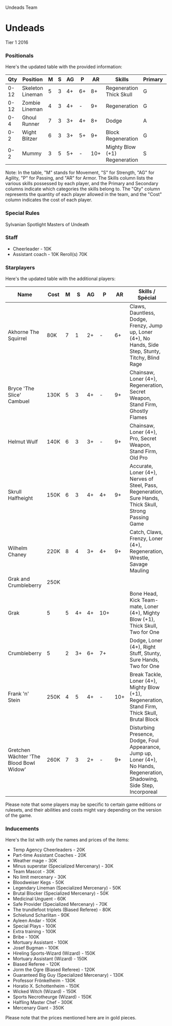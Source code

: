 ﻿
Undeads Team

# Undeads
Tier 1
2016
### Positionals
Here's the updated table with the provided information:

| Qty  | Position         | M | S | AG | P | AR | Skills                               | Primary | Secondary | Cost |
| ---- | ---------------- | - | - | -- | - | -- | ------------------------------------ | ------- | --------- | ---- |
| 0-12 | Skeleton Lineman | 5 | 3 | 4+ | 6+ | 8+ | Regeneration<br>Thick Skull          | G       | A         | 40K  |
| 0-12 | Zombie Lineman   | 4 | 3 | 4+ | -  | 9+ | Regeneration                         | G       | A         | 40K  |
| 0-4  | Ghoul Runner     | 7 | 3 | 3+ | 4+ | 8+ | Dodge                               | A       | G P       | 75K  |
| 0-2  | Wight Blitzer    | 6 | 3 | 3+ | 5+ | 9+ | Block<br>Regeneration                 | G       | S A P     | 90K  |
| 0-2  | Mummy            | 3 | 5 | 5+ | -  | 10+ | Mighty Blow (+1)<br>Regeneration     | S       | A G       | 125K |

Note: In the table, "M" stands for Movement, "S" for Strength, "AG" for Agility, "P" for Passing, and "AR" for Armor. The Skills column lists the various skills possessed by each player, and the Primary and Secondary columns indicate which categories the skills belong to. The "Qty" column represents the quantity of each player allowed in the team, and the "Cost" column indicates the cost of each player.
### Special Rules
Sylvanian Spotlight
Masters of Undeath
### Staff
* Cheerleader - 10K
* Assistant coach - 10K
Reroll(s)
70K
### Starplayers
Here's the updated table with the additional players:

| Name                            | Cost | M   | S   | AG  | P   | AR  | Skills / Spécial                                 |
| ------------------------------- | ---- | --- | --- | --- | --- | --- | ----------------------------------------------- |
| Akhorne The Squirrel            | 80K  | 7   | 1   | 2+  | -   | 6+  | Claws, Dauntless, Dodge, Frenzy, Jump up, Loner (4+), No Hands, Side Step, Stunty, Titchy, Blind Rage |
| Bryce 'The Slice' Cambuel       | 130K | 5   | 3   | 4+  | -   | 9+  | Chainsaw, Loner (4+), Regeneration, Secret Weapon, Stand Firm, Ghostly Flames |
| Helmut Wulf                     | 140K | 6   | 3   | 3+  | -   | 9+  | Chainsaw, Loner (4+), Pro, Secret Weapon, Stand Firm, Old Pro |
| Skrull Halfheight               | 150K | 6   | 3   | 4+  | 4+  | 9+  | Accurate, Loner (4+), Nerves of Steel, Pass, Regeneration, Sure Hands, Thick Skull, Strong Passing Game |
| Wilhelm Chaney                  | 220K | 8   | 4   | 3+  | 4+  | 9+  | Catch, Claws, Frenzy, Loner (4+), Regeneration, Wrestle, Savage Mauling |
| Grak and Crumbleberry           | 250K |      |     |     |     |     |                                                 |
| Grak                            | 5    | 5   | 4+  | 4+  | 10+ |     | Bone Head, Kick Team-mate, Loner (4+), Mighty Blow (+1), Thick Skull, Two for One |
| Crumbleberry                    | 5    | 2   | 3+  | 6+  | 7+  |     | Dodge, Loner (4+), Right Stuff, Stunty, Sure Hands, Two for One |
| Frank 'n' Stein                 | 250K | 4   | 5   | 4+  | -   | 10+ | Break Tackle, Loner (4+), Mighty Blow (+1), Regeneration, Stand Firm, Thick Skull, Brutal Block |
| Gretchen Wächter 'The Blood Bowl Widow' | 260K | 7 | 3   | 2+  | -   | 9+  | Disturbing Presence, Dodge, Foul Appearance, Jump up, Loner (4+), No Hands, Regeneration, Shadowing, Side Step, Incorporeal |

Please note that some players may be specific to certain game editions or rulesets, and their abilities and costs might vary depending on the version of the game.
### Inducements
Here's the list with only the names and prices of the items:

* Temp Agency Cheerleaders - 20K
* Part-time Assistant Coaches - 20K
* Weather mage - 30K
* Minus superstar (Specialized Mercenary) - 30K
* Team Mascot - 30K
* No limit mercenary - 30K
* Bloodweiser Kegs - 50K
* Legendary Lineman (Specialized Mercenary) - 50K
* Brutal Blocker (Specialized Mercenary) - 50K
* Medicinal Unguent - 60K
* Safe Provider (Specialized Mercenary) - 70K
* The trundlefoot triplets (Biased Referee) - 80K
* Schielund Scharlitan - 90K
* Ayleen Andar - 100K
* Special Plays - 100K
* Extra training - 100K
* Bribe - 100K
* Mortuary Assistant - 100K
* Josef Bugman - 100K
* Hireling Sports-Wizard (Wizard) - 150K
* Mortuary Assistant (Wizard) - 150K
* Biased Referee - 120K
* Jorm the Ogre (Biased Referee) - 120K
* Guaranteed Big Guy (Specialized Mercenary) - 130K
* Professor Frönkelheim - 130K
* Horatio X. Schottenheim - 150K
* Wicked Witch (Wizard) - 150K
* Sports Necrotheurge (Wizard) - 150K
* Halfling Master Chef - 300K
* Mercenary Giant - 350K

Please note that the prices mentioned here are in gold pieces.